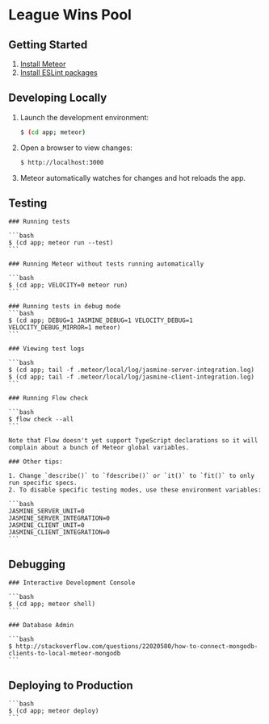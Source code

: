 # League Wins Pool

## Getting Started

1. [Install Meteor](https://www.meteor.com/install)
2. [Install ESLint packages](https://www.npmjs.com/package/eslint-config-airbnb)


## Developing Locally

1. Launch the development environment:

    ```bash
    $ (cd app; meteor)
    ```

2. Open a browser to view changes:

    ```bash
    $ http://localhost:3000
    ```

3. Meteor automatically watches for changes and hot reloads the app.


## Testing

    ### Running tests

    ```bash
    $ (cd app; meteor run --test)
    ```

    ### Running Meteor without tests running automatically

    ```bash
    $ (cd app; VELOCITY=0 meteor run)
    ```

    ### Running tests in debug mode
    ```bash
    $ (cd app; DEBUG=1 JASMINE_DEBUG=1 VELOCITY_DEBUG=1 VELOCITY_DEBUG_MIRROR=1 meteor)
    ```

    ### Viewing test logs

    ```bash
    $ (cd app; tail -f .meteor/local/log/jasmine-server-integration.log)
    $ (cd app; tail -f .meteor/local/log/jasmine-client-integration.log)
    ```

    ### Running Flow check

    ```bash
    $ flow check --all
    ```

    Note that Flow doesn't yet support TypeScript declarations so it will complain about a bunch of Meteor global variables.

    ### Other tips:

    1. Change `describe()` to `fdescribe()` or `it()` to `fit()` to only run specific specs.
    2. To disable specific testing modes, use these environment variables:

    ```bash
    JASMINE_SERVER_UNIT=0
    JASMINE_SERVER_INTEGRATION=0
    JASMINE_CLIENT_UNIT=0
    JASMINE_CLIENT_INTEGRATION=0
    ```


## Debugging

    ### Interactive Development Console

    ```bash
    $ (cd app; meteor shell)
    ```

    ### Database Admin

    ```bash
    $ http://stackoverflow.com/questions/22020580/how-to-connect-mongodb-clients-to-local-meteor-mongodb
    ```


## Deploying to Production

    ```bash
    $ (cd app; meteor deploy)
    ```
